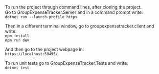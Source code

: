 To run the project through command lines, after cloning the project.  
Go to GroupExpenseTracker.Server and in a command prompt write:  
`dotnet run --launch-profile https`  

Then in a different terminal window, go to groupexpensetracker.client and write:  
`npm install`  
`npm run dev`  

And then go to the project webpage in:  
`https://localhost:50495/`  

To run unit tests go to GroupExpenseTracker.Tests and write:  
`dotnet test`
